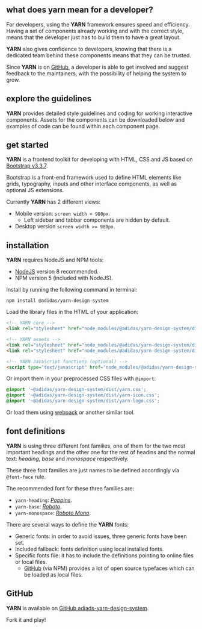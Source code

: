 ## what does yarn mean for a developer?

For developers, using the **YARN** framework ensures speed and efficiency. Having a set of components already working and with the correct style, means that the developer just has to build them to have a great layout.

**YARN** also gives confidence to developers, knowing that there is a dedicated team behind these components means that they can be trusted.

Since **YARN** is on [GitHub][yarn], a developer is able to get involved and suggest feedback to the maintainers, with the possibility of helping the system to grow.

## explore the guidelines

**YARN** provides detailed style guidelines and coding for working interactive components. Assets for the components can be downloaded below and examples of code can be found within each component page.

## get started

**YARN** is a frontend toolkit for developing with HTML, CSS and JS based on [Bootstrap v3.3.7](https://getbootstrap.com/docs/3.3/).

Bootstrap is a front-end framework used to define HTML elements like grids, typography, inputs and other interface components, as well as optional JS extensions.

Currently **YARN** has 2 different views:

- Mobile version: `screen width < 980px`.
    - Left sidebar and tabbar components are hidden by default.
- Desktop version `screen width >= 980px`.

## installation

**YARN** requires NodeJS and NPM tools:

- [NodeJS](https://nodejs.org) version 8 recommended.
- NPM version 5 (included with NodeJS).

Install by running the following command in terminal:

```
npm install @adidas/yarn-design-system
```

Load the library files in the HTML of your application:

```html
<!-- YARN core -->
<link rel="stylesheet" href="node_modules/@adidas/yarn-design-system/dist/yarn.css">

<!-- YARN assets -->
<link rel="stylesheet" href="node_modules/@adidas/yarn-design-system/dist/yarn-icon.css">
<link rel="stylesheet" href="node_modules/@adidas/yarn-design-system/dist/yarn-logo.css">

<!-- YARN JavaScript functions (optional) -->
<script type="text/javascript" href="node_modules/@adidas/yarn-design-system/dist/yarn.js">
```

Or import them in your preprocessed CSS files with `@import`:

```css
@import '~@adidas/yarn-design-system/dist/yarn.css';
@import '~@adidas/yarn-design-system/dist/yarn-icon.css';
@import '~@adidas/yarn-design-system/dist/yarn-logo.css';
```

Or load them using [webpack][webpack] or another similar tool.

## font definitions

**YARN** is using three different font families, one of them for the two most important headings and the other one for the rest of headins and the normal text: _heading_, _base_ and _monospace_ respectively.

These three font families are just names to be defined accordingly via `@font-face` rule.

The recommended font for these three families are:

- `yarn-heading`: [_Poppins_][poppins].
- `yarn-base`: [_Roboto_][roboto].
- `yarn-monospace`: [_Roboto Mono_][roboto-mono].

There are several ways to define the **YARN** fonts:

- Generic fonts: in order to avoid issues, three generic fonts have been set.
- Included fallback: fonts definition using local installed fonts.
- Specific fonts file: it has to include the definitions pointing to online files or local files.
    - [GitHub][open-source-typefaces] (via NPM) provides a lot of open source typefaces which can be loaded as local files.

## GitHub

**YARN** is available on [GitHub adiads-yarn-design-system][yarn].

Fork it and play!

[open-source-typefaces]: https://github.com/KyleAMathews/typefaces
[poppins]: https://fonts.google.com/specimen/Poppins
[roboto]: https://fonts.google.com/specimen/Roboto
[roboto-mono]: https://fonts.google.com/specimen/Roboto+Mono
[webpack]: https://webpack.js.org/
[yarn]: https://github.com/adidas/adidas-yarn-design-system
